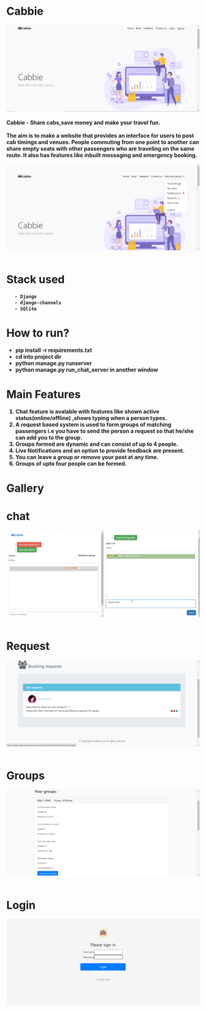 # Cabbie
<img src="static/1.png"><br><br>
<strong>Cabbie - Share cabs,save money and make your travel fun.<strong><br>
<br>
The aim is to make a website that provides an interface for users to post cab timings and venues. People commuting from one point to another can share empty seats with other passengers who are traveling on the same route. It also has features like inbuilt messaging and emergency booking.   

<img src="static/2.png"><br><br>
# Stack used
       - Django 
       - django-channels
       - SQlite
   

# How to run?
  - pip install -r requirements.txt
  - cd into project dir
  - python manage.py runserver
  - python manage.py run_chat_server in another window


# Main Features 
   1. Chat feature is avalable with features like shown active status(online/offline) ,shows typing when a person types.
   2. A request based system is used to form groups of matching passengers i.e you have to send the person a request so that he/she can add you to the group.
   3. Groups formed are dynamic and can consist of up to 4 people. 
   4. Live Notifications and an option to provide feedback are present. 
   5. You can leave a group or remove your post at any time.
   6. Groups of upto four people can be formed.

 # Gallery
 
 # chat
<img src="static/5.png"><br><br>
 
 # Request
 <img src="static/3.png"><br><br>
# Groups
<img src="static/4.png"><br><br>

# Login
<img src="static/6.png"><br><br>
